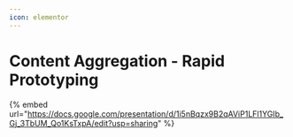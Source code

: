 ```yaml
---
icon: elementor
---
```


# Content Aggregation - Rapid Prototyping



{% embed url="https://docs.google.com/presentation/d/1i5nBqzx9B2qAViP1LFl1YGIb_Gj_3TbUM_Qo1KsTxpA/edit?usp=sharing" %}

